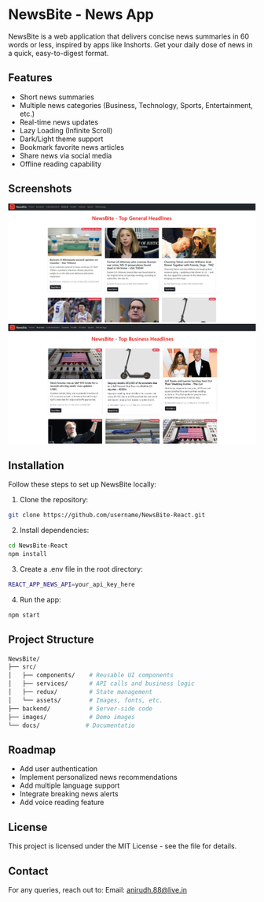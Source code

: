 # NewsBite - News App

NewsBite is a web application that delivers concise news summaries in 60 words or less, inspired by apps like Inshorts. Get your daily dose of news in a quick, easy-to-digest format.

## Features
- Short news summaries
- Multiple news categories (Business, Technology, Sports, Entertainment, etc.)
- Real-time news updates
- Lazy Loading (Infinite Scroll)
- Dark/Light theme support
- Bookmark favorite news articles
- Share news via social media
- Offline reading capability

## Screenshots
![Demo Image 2](demo_images/inshorts-demo-1.jpg)
![Demo Image 2](demo_images/inshorts-demo-2.jpg)


## Installation
Follow these steps to set up NewsBite locally:

1. Clone the repository:
```bash
git clone https://github.com/username/NewsBite-React.git

```

2. Install dependencies:
```bash
cd NewsBite-React
npm install
```

3. Create a .env file in the root directory:
```bash
REACT_APP_NEWS_API=your_api_key_here
```

4. Run the app:
```bash
npm start
```

## Project Structure
```bash
NewsBite/
├── src/
│   ├── components/    # Reusable UI components
│   ├── services/      # API calls and business logic
│   ├── redux/         # State management
│   └── assets/        # Images, fonts, etc.
├── backend/           # Server-side code
├── images/            # Demo images
└── docs/             # Documentatio
```


## Roadmap
- Add user authentication
- Implement personalized news recommendations
- Add multiple language support
- Integrate breaking news alerts
- Add voice reading feature

## License
This project is licensed under the MIT License - see the  file for details.

## Contact
For any queries, reach out to:
Email: anirudh.88@live.in